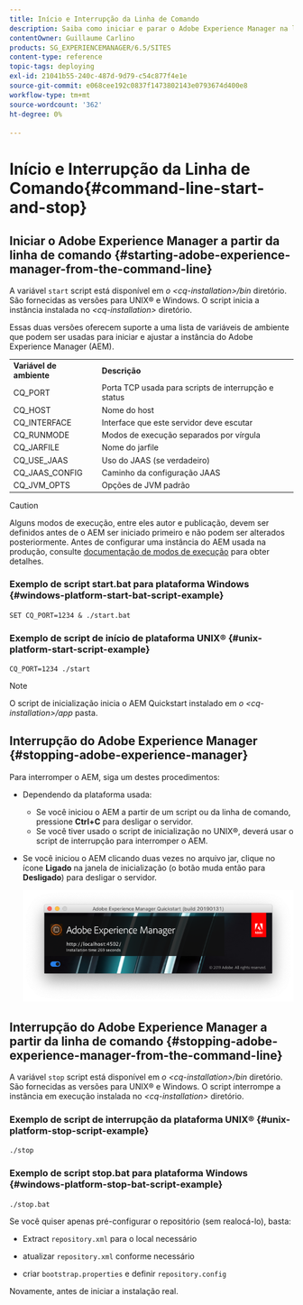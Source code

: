 ```yaml
---
title: Início e Interrupção da Linha de Comando
description: Saiba como iniciar e parar o Adobe Experience Manager na linha de comando.
contentOwner: Guillaume Carlino
products: SG_EXPERIENCEMANAGER/6.5/SITES
content-type: reference
topic-tags: deploying
exl-id: 21041b55-240c-487d-9d79-c54c877f4e1e
source-git-commit: e068cee192c0837f1473802143e0793674d400e8
workflow-type: tm+mt
source-wordcount: '362'
ht-degree: 0%

---
```


# Início e Interrupção da Linha de Comando{#command-line-start-and-stop}

## Iniciar o Adobe Experience Manager a partir da linha de comando {#starting-adobe-experience-manager-from-the-command-line}

A variável `start` script está disponível em *o &lt;cq-installation>/bin* diretório. São fornecidas as versões para UNIX® e Windows. O script inicia a instância instalada no *&lt;cq-installation>* diretório.

Essas duas versões oferecem suporte a uma lista de variáveis de ambiente que podem ser usadas para iniciar e ajustar a instância do Adobe Experience Manager (AEM).

<table>
 <tbody>
  <tr>
   <td><strong>Variável de ambiente </strong></td>
   <td><strong>Descrição </strong></td>
  </tr>
  <tr>
   <td>CQ_PORT</td>
   <td>Porta TCP usada para scripts de interrupção e status<br /> </td>
  </tr>
  <tr>
   <td>CQ_HOST</td>
   <td>Nome do host<br /> </td>
  </tr>
  <tr>
   <td>CQ_INTERFACE</td>
   <td>Interface que este servidor deve escutar<br /> </td>
  </tr>
  <tr>
   <td>CQ_RUNMODE</td>
   <td>Modos de execução separados por vírgula<br /> </td>
  </tr>
  <tr>
   <td>CQ_JARFILE</td>
   <td>Nome do jarfile<br /> </td>
  </tr>
  <tr>
   <td>CQ_USE_JAAS</td>
   <td>Uso do JAAS (se verdadeiro)<br /> </td>
  </tr>
  <tr>
   <td>CQ_JAAS_CONFIG</td>
   <td>Caminho da configuração JAAS<br /> </td>
  </tr>
  <tr>
   <td>CQ_JVM_OPTS</td>
   <td>Opções de JVM padrão<br /> </td>
  </tr>
 </tbody>
</table>

>[!CAUTION]
>
>Alguns modos de execução, entre eles autor e publicação, devem ser definidos antes de o AEM ser iniciado primeiro e não podem ser alterados posteriormente. Antes de configurar uma instância do AEM usada na produção, consulte [documentação de modos de execução](/help/sites-deploying/configure-runmodes.md) para obter detalhes.

### Exemplo de script start.bat para plataforma Windows {#windows-platform-start-bat-script-example}

```shell
SET CQ_PORT=1234 & ./start.bat
```

### Exemplo de script de início de plataforma UNIX® {#unix-platform-start-script-example}

```shell
CQ_PORT=1234 ./start
```

>[!NOTE]
>
>O script de inicialização inicia o AEM Quickstart instalado em *o &lt;cq-installation>/app* pasta.

## Interrupção do Adobe Experience Manager {#stopping-adobe-experience-manager}

Para interromper o AEM, siga um destes procedimentos:

* Dependendo da plataforma usada:

   * Se você iniciou o AEM a partir de um script ou da linha de comando, pressione **Ctrl+C** para desligar o servidor.
   * Se você tiver usado o script de inicialização no UNIX®, deverá usar o script de interrupção para interromper o AEM.

* Se você iniciou o AEM clicando duas vezes no arquivo jar, clique no ícone **Ligado** na janela de inicialização (o botão muda então para **Desligado**) para desligar o servidor.

  ![chlimage_1-63](assets/chlimage_1-63.png)

## Interrupção do Adobe Experience Manager a partir da linha de comando {#stopping-adobe-experience-manager-from-the-command-line}

A variável `stop` script está disponível em *o &lt;cq-installation>/bin* diretório. São fornecidas as versões para UNIX® e Windows. O script interrompe a instância em execução instalada no *&lt;cq-installation>* diretório.

### Exemplo de script de interrupção da plataforma UNIX® {#unix-platform-stop-script-example}

```shell
./stop
```

### Exemplo de script stop.bat para plataforma Windows {#windows-platform-stop-bat-script-example}

```shell
./stop.bat
```

Se você quiser apenas pré-configurar o repositório (sem realocá-lo), basta:

* Extract `repository.xml` para o local necessário

* atualizar `repository.xml` conforme necessário

* criar `bootstrap.properties` e definir `repository.config`

Novamente, antes de iniciar a instalação real.
